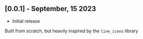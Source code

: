## [0.0.1] - September, 15 2023

* Initial release

Built from scratch, but heavily inspired by the `line_icons` library

